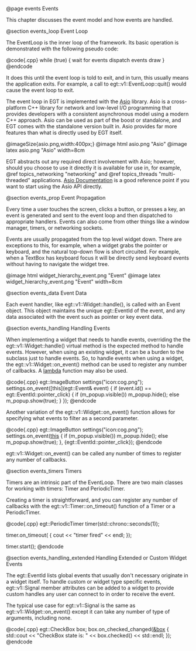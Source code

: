 @page events Events

This chapter discusses the event model and how events are handled.

@section events_loop Event Loop

The EventLoop is the inner loop of the framework. Its basic operation is
demonstrated with the following pseudo code:

@code{.cpp}
while (true)
{
    wait for events
    dispatch events
    draw
}
@endcode

It does this until the event loop is told to exit, and in turn, this usually
means the application exits.  For example, a call to egt::v1::EventLoop::quit()
would cause the event loop to exit.

The event loop in EGT is implemented with the [Asio](https://think-async.com/)
library.  Asio is a cross-platform C++ library for network and low-level I/O
programming that provides developers with a consistent asynchronous model using
a modern C++ approach.  Asio can be used as part of the boost or standalone, and
EGT comes with the standalone version built in. Asio provides far more features
than what is directly used by EGT itself.

@imageSize{asio.png,width:400px;}
@image html asio.png "Asio"
@image latex asio.png "Asio" width=8cm

EGT abstracts out any required direct involvement with Asio; however, should you
choose to use it directly it is available for use in, for example, @ref
topics_networking "networking" and @ref topics_threads "multi-threaded"
applications. [Asio Documentation](http://think-async.com/Asio/asio-1.12.2/doc/index.html)
is a good reference point if you want to start using the Asio API directly.

@section events_prop Event Propagation

Every time a user touches the screen, clicks a button, or presses a key, an
event is generated and sent to the event loop and then dispatched to appropriate
handlers. Events can also come from other things like a window manager,
timers, or networking sockets.

Events are usually propagated from the top level widget down.  There are
exceptions to this, for example, when a widget grabs the pointer or keyboard,
and the natural top-down flow is short circuited.  For example, when a TextBox
has keyboard focus it will be directly send keyboard events without having to
navigate the widget tree.

@image html widget_hierarchy_event.png "Event"
@image latex widget_hierarchy_event.png "Event" width=8cm

@section events_data Event Data

Each event handler, like egt::v1::Widget::handle(), is called with an Event
object.  This object maintains the unique egt::EventId of the event, and any data
associated with the event such as pointer or key event data.

@section events_handling Handling Events

When implementing a widget that needs to handle events, overriding the the
egt::v1::Widget::handle() virtual method is the expected method to handle events.
However, when using an existing widget, it can be a burden to the subclass just
to handle events.  So, to handle events when using a widget, the
egt::v1::Widget::on_event() method can be used to register any number of callbacks. A
[lambda](https://en.cppreference.com/w/cpp/language/lambda) function may also be
used.

@code{.cpp}
egt::ImageButton settings("icon:cog.png");
settings.on_event([this](egt::Event& event)
{
    if (event.id() == egt::EventId::pointer_click)
    {
        if (m_popup.visible())
            m_popup.hide();
        else
            m_popup.show(true);
    }
});
@endcode

Another variation of the egt::v1::Widget::on_event() function allows for
specifying what events to filter as a second parameter.

@code{.cpp}
egt::ImageButton settings("icon:cog.png");
settings.on_event([this](egt::Event&)
{
    if (m_popup.visible())
        m_popup.hide();
    else
        m_popup.show(true);
}, {egt::EventId::pointer_click});
@endcode

egt::v1::Widget::on_event() can be called any number of times to register any
number of callbacks.

@section events_timers Timers

Timers are an intrinsic part of the EventLoop.  There are two main classes for
working with timers: Timer and PeriodicTimer.

Creating a timer is straightforward, and you can register any number of
callbacks with the egt::v1::Timer::on_timeout() function of a Timer or a
PeriodicTimer.

@code{.cpp}
egt::PeriodicTimer timer(std::chrono::seconds(1));

timer.on_timeout([]()
{
    cout << "timer fired" << endl;
});

timer.start();
@endcode

@section events_handling_extended Handling Extended or Custom Widget Events

The egt::EventId lists global events that usually don't necessary originate in a
widget itself.  To handle custom or widget type specific events,
egt::v1::Signal member attributes can be added to a widget to provide custom
handles any user can connect to in order to receive the event.

The typical use case for egt::v1::Signal is the same as
egt::v1::Widget::on_event() except it can take any number of type of arguments,
including none.

@code{.cpp}
egt::CheckBox box;
box.on_checked_changed([&box]()
{
    std::cout << "CheckBox state is: " << box.checked() << std::endl;
});
@endcode

